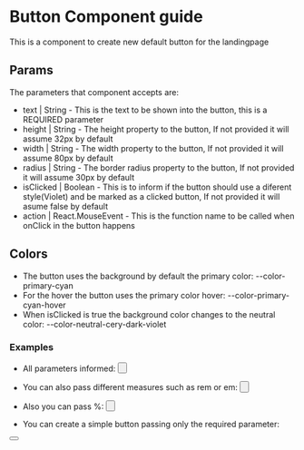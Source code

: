 # Button Component guide

This is a component to create new default button for the landingpage

## Params

The parameters that component accepts are:

- text		| String	- This is the text to be shown into the button, this is a REQUIRED parameter
- height	| String	- The height property to the button, If not provided it will assume 32px by default
- width		| String	- The width property to the button, If not provided it will assume 80px by default
- radius	| String	- The border radius property to the button, If not provided it will assume 30px by default
- isClicked	| Boolean	- This is to inform if the button should use a diferent style(Violet) and be marked as a clicked button, If not provided it will asume false by default
- action	| React.MouseEvent<HTMLButtonElement> - This is the function name to be called when onClick in the button happens

## Colors

- The button uses the background by default the primary color: --color-primary-cyan
- For the hover the button uses the primary color hover: --color-primary-cyan-hover
- When isClicked is true the background color changes to the neutral color: --color-neutral-cery-dark-violet

### Examples

- All parameters informed:
<Button
	text="MY_BUTTON"
 	height="50px"
 	width ="80px"
 	radius="10px"
	isClicked=false
	action={functionName}
/>

- You can also pass different measures such as rem or em:
<Button
	text="MY_BUTTON"
 	height="2rem"
 	width ="8rem"
	isClicked=false
	action={functionName}
/>

- Also you can pass %:
<Button
	text="MY_BUTTON"
	width="100%"
/>

- You can create a simple button passing only the required parameter:
<Button text="MY_BUTTON" />